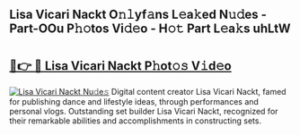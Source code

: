 ## Lisa Vicari Nackt O𝚗𝚕yf𝚊ns L𝚎a𝚔ed N𝚞𝚍es - Part-OOu P𝚑𝚘tos Vi𝚍𝚎o - H𝚘𝚝 Part L𝚎a𝚔s uhLtW

# <h2><a href="http://kf6p7j0.oniu.top/?m=Lisa+Vicari+Nackt">🔗👉 🔴 Lisa Vicari Nackt P𝚑ot𝚘𝚜 V𝚒d𝚎o</a></h2>

[![Lisa Vicari Nackt Nu𝚍e𝚜](https://i.imgur.com/0qMVB7G.gif)](http://kf6p7j0.oniu.top/?m=Lisa+Vicari+Nackt)
Digital content creator Lisa Vicari Nackt, famed for publishing dance and lifestyle ideas, through performances and personal vlogs. Outstanding set builder Lisa Vicari Nackt, recognized for their remarkable abilities and accomplishments in constructing sets.  
